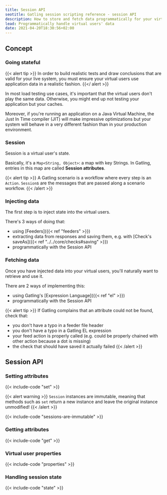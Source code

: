 ```yaml
---
title: Session API
seotitle: Gatling session scripting reference - session API
description: How to store and fetch data programmatically for your virtual users' Session, typically when using functions.
lead: Programmatically handle virtual users' data
date: 2021-04-20T18:30:56+02:00
---
```


## Concept

### Going stateful

{{< alert tip >}}
In order to build realistic tests and draw conclusions that are valid for your live system, you must ensure your virtual users use application data in a realistic fashion.
{{</ alert >}}

In most load testing use cases, it's important that the virtual users don't play the same data.
Otherwise, you might end up not testing your application but your caches.

Moreover, if you're running an application on a Java Virtual Machine, the Just In Time compiler (JIT) will make impressive optimizations but your system will behave in a very different fashion than in your production environment.

### Session

Session is a virtual user's state.

Basically, it's a `Map<String, Object>`: a map with key Strings.
In Gatling, entries in this map are called **Session attributes**.

{{< alert tip >}}
A Gatling scenario is a workflow where every step is an `Action`.
`Session`s are the messages that are passed along a scenario workflow.
{{< /alert >}}

### Injecting data

The first step is to inject state into the virtual users.

There's 3 ways of doing that:

* using [Feeders]({{< ref "feeders" >}})
* extracting data from responses and saving them, e.g. with [Check's saveAs]({{< ref "../../core/checks#saving" >}})
* programmatically with the Session API

### Fetching data

Once you have injected data into your virtual users, you'll naturally want to retrieve and use it.

There are 2 ways of implementing this:

* using Gatling's [Expression Language]({{< ref "el" >}})
* programmatically with the Session API

{{< alert tip >}}
If Gatling complains that an attribute could not be found, check that:
* you don't have a typo in a feeder file header
* you don't have a typo in a Gatling EL expression
* your feed action is properly called (e.g. could be properly chained with other action because a dot is missing)
* the check that should have saved it actually failed
{{< /alert >}}

## Session API

### Setting attributes

{{< include-code "set" >}}

{{< alert warning >}}
`Session` instances are immutable, meaning that methods such as `set` return a new instance and leave the original instance unmodified!
{{< /alert >}}

{{< include-code "sessions-are-immutable" >}}

### Getting attributes

{{< include-code "get" >}}

### Virtual user properties

{{< include-code "properties" >}}

### Handling session state

{{< include-code "state" >}}
